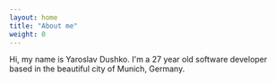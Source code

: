 ```yaml
---
layout: home
title: "About me"
weight: 0
---
```


Hi,
my name is Yaroslav Dushko. I'm a 27 year old software developer based in the beautiful city of Munich, Germany.